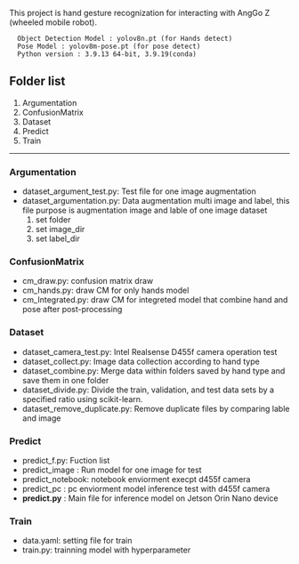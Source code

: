 This project is hand gesture recognization for interacting with AngGo Z (wheeled mobile robot).
```
  Object Detection Model : yolov8n.pt (for Hands detect)
  Pose Model : yolov8m-pose.pt (for pose detect)
  Python version : 3.9.13 64-bit, 3.9.19(conda)
```

## Folder list
1. Argumentation
2. ConfusionMatrix
3. Dataset
4. Predict
5. Train
***
### Argumentation
- dataset_argument_test.py: Test file for one image augmentation
- dataset_argumentation.py: Data augmentation multi image and label, this file purpose is augmentation image and lable of one image dataset
  1. set folder
  2. set image_dir
  3. set label_dir

### ConfusionMatrix
- cm_draw.py: confusion matrix draw
- cm_hands.py: draw CM for only hands model
- cm_Integrated.py: draw CM for integreted model that combine hand and pose after post-processing
  
### Dataset
- dataset_camera_test.py: Intel Realsense D455f camera operation test
- dataset_collect.py: Image data collection according to hand type
- dataset_combine.py: Merge data within folders saved by hand type and save them in one folder
- dataset_divide.py: Divide the train, validation, and test data sets by a specified ratio using scikit-learn.
- dataset_remove_duplicate.py: Remove duplicate files by comparing lable and image

### Predict
- predict_f.py: Fuction list
- predict_image : Run model for one image for test
- predict_notebook: notebook enviorment execpt d455f camera
- predict_pc : pc enviorment model inference test with d455f camera
- **predict.py** : Main file for inference model on Jetson Orin Nano device

### Train
- data.yaml: setting file for train
- train.py: trainning model with hyperparameter
